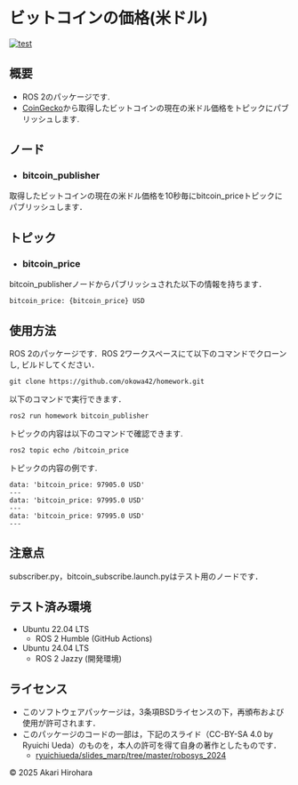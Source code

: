 # ビットコインの価格(米ドル)
[![test](https://github.com/okowa42/homework/actions/workflows/test.yml/badge.svg)](https://github.com/okowa42/homework/actions/workflows/test.yml)

## 概要
- ROS 2のパッケージです.
- [CoinGecko](https://api.coingecko.com/api/v3/simple/price?ids=bitcoin&vs_currencies=usd)から取得したビットコインの現在の米ドル価格をトピックにパブリッシュします.

## ノード
- ### bitcoin_publisher
取得したビットコインの現在の米ドル価格を10秒毎にbitcoin_priceトピックにパブリッシュします．

## トピック
- ### bitcoin_price
bitcoin_publisherノードからパブリッシュされた以下の情報を持ちます．
```
bitcoin_price: {bitcoin_price} USD
```


## 使用方法
ROS 2のパッケージです．ROS 2ワークスペースにて以下のコマンドでクローンし, ビルドしてください．
```
git clone https://github.com/okowa42/homework.git
```
以下のコマンドで実行できます．
```
ros2 run homework bitcoin_publisher
```
トピックの内容は以下のコマンドで確認できます.
```
ros2 topic echo /bitcoin_price
```
トピックの内容の例です.
```
data: 'bitcoin_price: 97905.0 USD'
---
data: 'bitcoin_price: 97995.0 USD'
---
data: 'bitcoin_price: 97995.0 USD'
---
```

## 注意点
subscriber.py，bitcoin_subscribe.launch.pyはテスト用のノードです．

## テスト済み環境
- Ubuntu 22.04 LTS
  - ROS 2 Humble (GitHub Actions)
- Ubuntu 24.04 LTS
  - ROS 2 Jazzy (開発環境)

## ライセンス
- このソフトウェアパッケージは，3条項BSDライセンスの下，再頒布および使用が許可されます．
- このパッケージのコードの一部は，下記のスライド（CC-BY-SA 4.0 by Ryuichi Ueda）のものを，本人の許可を得て自身の著作としたものです．
    - [ryuichiueda/slides_marp/tree/master/robosys_2024](https://github.com/ryuichiueda/slides_marp/tree/master/robosys2024)

© 2025 Akari Hirohara 
